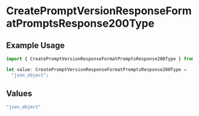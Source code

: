 # CreatePromptVersionResponseFormatPromptsResponse200Type

## Example Usage

```typescript
import { CreatePromptVersionResponseFormatPromptsResponse200Type } from "orq-poc-typescript-multi-env-version/models/operations";

let value: CreatePromptVersionResponseFormatPromptsResponse200Type =
  "json_object";
```

## Values

```typescript
"json_object"
```